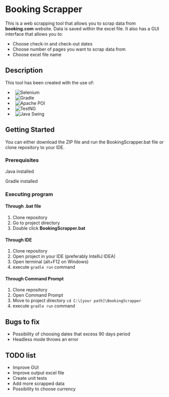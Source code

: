 # Booking Scrapper

This is a web scrapping tool that allows you to scrap data from **booking.com** website. Data is saved within the excel file. It also has a GUI interface that allows you to:
* Choose check-in and check-out dates
* Choose number of pages you want to scrap data from
* Choose excel file name

## Description
This tool has been created with the use of:

- &nbsp; ![Selenium](https://img.shields.io/badge/Selenium-43B02A?style=for-the-badge&logo=Selenium&logoColor=white)
- &nbsp; ![Gradle](https://img.shields.io/badge/gradle-02303A?style=for-the-badge&logo=gradle&logoColor=white)
- &nbsp; ![Apache POI](https://img.shields.io/badge/Apache_poi-D22128?style=for-the-badge&logo=Apache&logoColor=white)
- &nbsp; ![TestNG](https://img.shields.io/badge/TestNG-0769AD?style=for-the-badge&logo=testng&logoColor=white)
- &nbsp; ![Java Swing](https://img.shields.io/badge/Java_Swing-000000?style=for-the-badge&logo=javaswing&logoColor=white)

## Getting Started
You can either download the ZIP file and run the BookingScrapper.bat file or clone repository to your IDE.

### Prerequisites
Java installed

Gradle installed

### Executing program
#### Through .bat file
1. Clone repository
2. Go to project directory
3. Double click **BookingScrapper.bat**
#### Through IDE
1. Clone repository 
2. Open project in your IDE (preferably IntelliJ IDEA)
3. Open terminal (alt+F12 on Windows)
4. execute `gradle run` command

#### Through Command Prompt
1. Clone repository
2. Open Command Prompt
3. Move to project directory `cd C:\[your path]\BookingScrapper`
4. execute `gradle run` command


## Bugs to fix
* Possibility of choosing dates that excess 90 days period
* Headless mode throws an error

## TODO list
* Improve GUI
* Improve output excel file
* Create unit tests
* Add more scrapped data
* Possibility to choose currency
